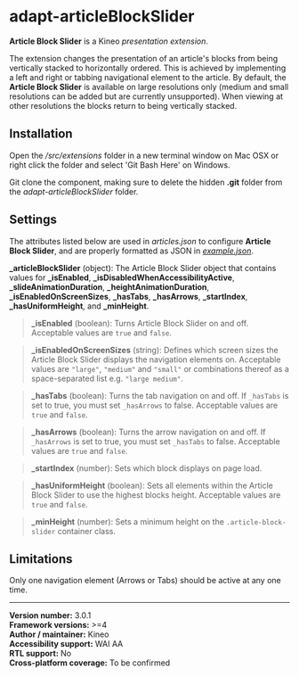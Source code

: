 # adapt-articleBlockSlider

**Article Block Slider** is a Kineo *presentation extension*.

The extension changes the presentation of an article's blocks from being vertically stacked to horizontally ordered. This is achieved by implementing a left and right or tabbing navigational element to the article. By default, the **Article Block Slider** is available on large resolutions only (medium and small resolutions can be added but are currently unsupported). When viewing at other resolutions the blocks return to being vertically stacked.

## Installation

Open the */src/extensions* folder in a new terminal window on Mac OSX or right click the folder and select 'Git Bash Here' on Windows.

Git clone the component, making sure to delete the hidden **.git** folder from the *adapt-articleBlockSlider* folder.

## Settings  

The attributes listed below are used in *articles.json* to configure **Article Block Slider**, and are properly formatted as JSON in [*example.json*](https://github.com/cgkineo/adapt-articleBlockSlider/blob/master/example.json).

**\_articleBlockSlider** (object): The Article Block Slider object that contains values for **\_isEnabled**, **\_isDisabledWhenAccessibilityActive**, **\_slideAnimationDuration**, **\_heightAnimationDuration**, **\_isEnabledOnScreenSizes**, **\_hasTabs**, **\_hasArrows**, **\_startIndex**, **\_hasUniformHeight**, and **\_minHeight**.

>**\_isEnabled** (boolean): Turns Article Block Slider on and off. Acceptable values are `true` and `false`.

>**\_isEnabledOnScreenSizes** (string): Defines which screen sizes the Article Block Slider displays the navigation elements on. Acceptable values are `"large"`, `"medium"` and `"small"` or combinations thereof as a space-separated list e.g. `"large medium"`.

>**\_hasTabs** (boolean): Turns the tab navigation on and off. If `_hasTabs` is set to true, you must set `_hasArrows` to false. Acceptable values are `true` and `false`. 

>**\_hasArrows** (boolean): Turns the arrow navigation on and off. If `_hasArrows` is set to true, you must set `_hasTabs` to false. Acceptable values are `true` and `false`. 

>**\_startIndex** (number): Sets which block displays on page load.

>**\_hasUniformHeight** (boolean): Sets all elements within the Article Block Slider to use the highest blocks height. Acceptable values are `true` and `false`.

>**\_minHeight** (number): Sets a minimum height on the `.article-block-slider` container class.

## Limitations
 
Only one navigation element (Arrows or Tabs) should be active at any one time.  

----------------------------
**Version number:**  3.0.1  
**Framework versions:**  >=4  
**Author / maintainer:** Kineo  
**Accessibility support:** WAI AA  
**RTL support:** No  
**Cross-platform coverage:** To be confirmed  
